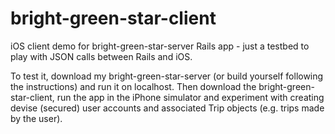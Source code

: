 bright-green-star-client
========================

iOS client demo for bright-green-star-server Rails app - just a testbed to play with JSON calls between Rails and iOS.

To test it, download my bright-green-star-server (or build yourself following the instructions) and run it on localhost.  Then download the bright-green-star-client, run the app in the iPhone simulator and experiment with creating devise (secured) user accounts and associated Trip objects (e.g. trips made by the user).
